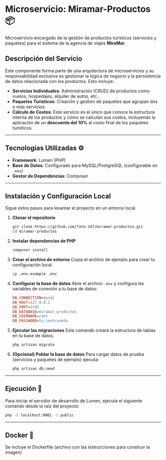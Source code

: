 # Microservicio: Miramar-Productos 📦

Microservicio encargado de la gestión de productos turísticos (servicios y paquetes) para el sistema de la agencia de viajes **MiraMar**.

## Descripción del Servicio

Este componente forma parte de una arquitectura de microservicios y su responsabilidad exclusiva es gestionar la lógica de negocio y la persistencia de datos relacionada con los productos. Esto incluye:

* **Servicios Individuales**: Administración (CRUD) de productos como vuelos, hospedajes, alquiler de autos, etc..
* **Paquetes Turísticos**: Creación y gestión de paquetes que agrupan dos o más servicios.
* **Cálculo de Costos**: Este servicio es el único que conoce la estructura interna de los productos y cómo se calculan sus costos, incluyendo la aplicación de un **descuento del 10%** al costo final de los paquetes turísticos.

---

## Tecnologías Utilizadas ⚙️

* **Framework**: Lumen (PHP)
* **Base de Datos**: Configurado para MySQL/PostgreSQL (configurable en `.env`)
* **Gestor de Dependencias**: Composer

---

## Instalación y Configuración Local

Sigue estos pasos para levantar el proyecto en un entorno local.

1.  **Clonar el repositorio**
    ```bash
    git clone https://github.com/Tate-147/miramar-productos.git
    cd miramar-productos
    ```

2.  **Instalar dependencias de PHP**
    ```bash
    composer install
    ```

3.  **Crear el archivo de entorno**
    Copia el archivo de ejemplo para crear tu configuración local.
    ```bash
    cp .env.example .env
    ```

4.  **Configurar la base de datos**
    Abre el archivo `.env` y configura las variables de conexión a tu base de datos:
    ```ini
    DB_CONNECTION=mysql
    DB_HOST=127.0.0.1
    DB_PORT=3306
    DB_DATABASE=miramar_productos
    DB_USERNAME=root
    DB_PASSWORD=tu_contraseña
    ```

5.  **Ejecutar las migraciones**
    Este comando creará la estructura de tablas en tu base de datos.
    ```bash
    php artisan migrate
    ```

6.  **(Opcional) Poblar la base de datos**
    Para cargar datos de prueba (servicios y paquetes de ejemplo) ejecuta:
    ```bash
    php artisan db:seed
    ```

---

## Ejecución 🚀

Para iniciar el servidor de desarrollo de Lumen, ejecuta el siguiente comando desde la raíz del proyecto:

```bash
php -S localhost:8001 -t public
```

---

## Docker 🐋

Se incluye el Dockerfile (archivo con las instrucciones para construir la imagen)